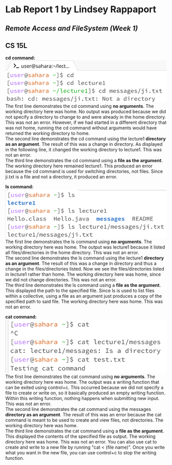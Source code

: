 # Lab Report 1 by Lindsey Rappaport
## *Remote Access and FileSystem (Week 1)*
## CS 15L

**cd command:** <br/>
![Image](cd.png) <br/>
The first line demonstrates the cd command using **no arguments**. The working directory here was home. No output was produced because we did not specify a directory to change to and were already in the home directory. This was not an error. However, if we had started in a different directory that was not home, running the cd command without arguments would have returned the working directory to home. <br/>
The second line demonstrates the cd command using the lecture1 **directory as an argument**. The result of this was a change in directory. As displayed in the following line, it changed the working directory to lecture1. This was not an error. <br/>
The third line demonstrates the cd command using a **file as the argument**. The working directory here remained lecture1. This produced an error because the cd command is used for switching directories, not files. Since ji.txt is a file and not a directory, it produced an error. <br/>

**ls command:** <br/>
![Image](ls.png)<br/>
The first line demonstrates the ls command using **no arguments**. The working directory here was home. The output was lecture1 because it listed all files/directories in the home directory. This was not an error. <br/>
The second line demonstrates the ls command using the lecture1 **directory as an argument**. The result of this was a change in directory and thus a change in the files/directories listed. Now we see the files/directories listed in lecture1 rather than home. The working directory here was home, since we did not change directories. This was not an error. <br/>
The third line demonstrates the ls command using a **file as the argument**. This displayed the path to the specified file. Since ls is used to list files within a collective, using a file as an argument just produces a copy of the specified path to said file. The working directory here was home. This was not an error. <br/>

**cat command:** <br/>
![Image](cat.png) <br/>
The first line demonstrates the cat command using **no arguments**. The working directory here was home. The output was a writing function that can be exited using control+c. This occurred because we did not specify a file to create or write on, so it basically produced an empty writing function. Within this writing function, nothing happens when submitting new input. This was not an error. <br/>
The second line demonstrates the cat command using the messages **directory as an argument**. The result of this was an error because the cat command is meant to be used to create and view files, not directories. The working directory here was home. <br/>
The third line demonstrates the cat command using a **file as the argument**. This displayed the contents of the specified file as output. The working directory here was home. This was not an error. You can also use cat to create and write to a new file by running "cat < (file name)". Once you write what you want in the new file, you can use control+c to stop the writing function. <br/>
